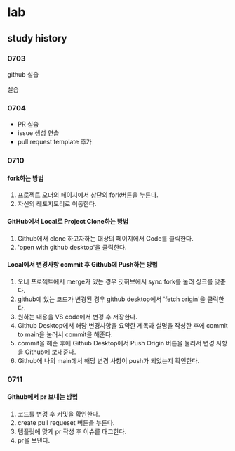 # lab

## study history
### 0703
github 실습

실습
### 0704
- PR 실습
- issue 생성 연습
- pull request template 추가

### 0710

#### fork하는 방법
1. 프로젝트 오너의 페이지에서 상단의 fork버튼을 누른다.
2. 자신의 레포지토리로 이동한다.
 
#### GitHub에서 Local로 Project Clone하는 방법
1. Github에서 clone 하고자하는 대상의 페이지에서 Code를 클릭한다.
2. 'open with github desktop'을 클릭한다.

#### Local에서 변경사항 commit 후 Github에 Push하는 방법
1. 오너 프로젝트에서 merge가 있는 경우 깃허브에서 sync fork를 눌러 싱크를 맞춘다.
2. github에 있는 코드가 변경된 경우 github desktop에서 'fetch origin'을 클릭한다.
3. 원하는 내용을 VS code에서 변경 후 저장한다. 
4. Github Desktop에서 해당 변경사항을 요약한 제목과 설명을 작성한 후에 commit to main을 눌러서 commit을 해준다.
5. commit을 해준 후에 Github Desktop에서 Push Origin 버튼을 눌러서 변경 사항을 Github에 보내준다.
6. Github에 나의 main에서 해당 변경 사항이 push가 되었는지 확인한다.

### 0711

#### Github에서 pr 보내는 방법
1. 코드를 변경 후 커밋을 확인한다.
2. create pull requeset 버튼을 누른다.
3. 템플릿에 맞게 pr 작성 후 이슈를 태그한다.
4. pr을 보낸다.


